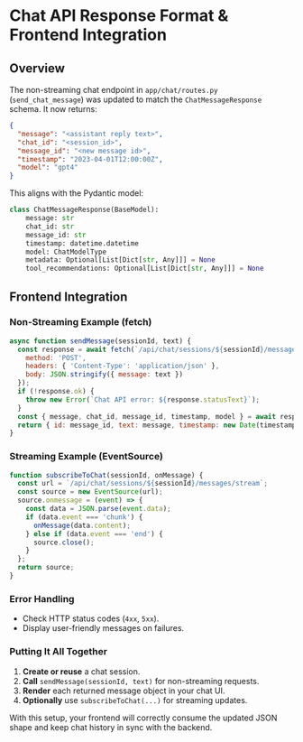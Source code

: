 # Chat API Response Format & Frontend Integration

## Overview

The non-streaming chat endpoint in `app/chat/routes.py` (`send_chat_message`) was updated to match the `ChatMessageResponse` schema. It now returns:

```json
{
  "message": "<assistant reply text>",
  "chat_id": "<session_id>",
  "message_id": "<new message id>",
  "timestamp": "2023-04-01T12:00:00Z",
  "model": "gpt4"
}
```

This aligns with the Pydantic model:

```python
class ChatMessageResponse(BaseModel):
    message: str
    chat_id: str
    message_id: str
    timestamp: datetime.datetime
    model: ChatModelType
    metadata: Optional[List[Dict[str, Any]]] = None
    tool_recommendations: Optional[List[Dict[str, Any]]] = None
```

## Frontend Integration

### Non-Streaming Example (fetch)

```javascript
async function sendMessage(sessionId, text) {
  const response = await fetch(`/api/chat/sessions/${sessionId}/messages`, {
    method: 'POST',
    headers: { 'Content-Type': 'application/json' },
    body: JSON.stringify({ message: text })
  });
  if (!response.ok) {
    throw new Error(`Chat API error: ${response.statusText}`);
  }
  const { message, chat_id, message_id, timestamp, model } = await response.json();
  return { id: message_id, text: message, timestamp: new Date(timestamp), model };
}
```

### Streaming Example (EventSource)

```javascript
function subscribeToChat(sessionId, onMessage) {
  const url = `/api/chat/sessions/${sessionId}/messages/stream`;
  const source = new EventSource(url);
  source.onmessage = (event) => {
    const data = JSON.parse(event.data);
    if (data.event === 'chunk') {
      onMessage(data.content);
    } else if (data.event === 'end') {
      source.close();
    }
  };
  return source;
}
```

### Error Handling

- Check HTTP status codes (`4xx`, `5xx`).
- Display user-friendly messages on failures.

### Putting It All Together

1. **Create or reuse** a chat session.
2. **Call** `sendMessage(sessionId, text)` for non-streaming requests.
3. **Render** each returned message object in your chat UI.
4. **Optionally** use `subscribeToChat(...)` for streaming updates.

With this setup, your frontend will correctly consume the updated JSON shape and keep chat history in sync with the backend. 